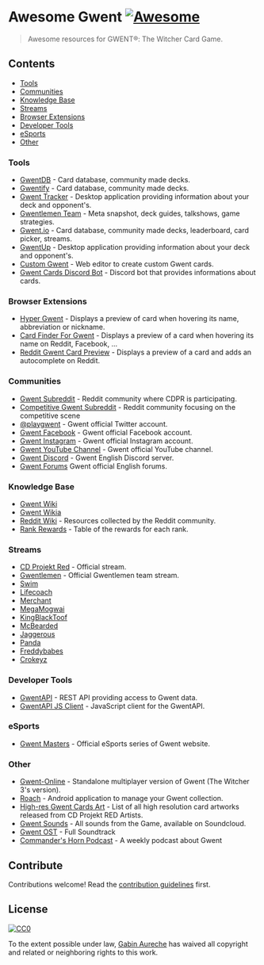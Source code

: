 # Awesome Gwent [![Awesome](https://cdn.rawgit.com/sindresorhus/awesome/d7305f38d29fed78fa85652e3a63e154dd8e8829/media/badge.svg)](https://github.com/sindresorhus/awesome)

> Awesome resources for GWENT®: The Witcher Card Game.

## Contents

- [Tools](#tools)
- [Communities](#communities)
- [Knowledge Base](#knowledge-base)
- [Streams](#streams)
- [Browser Extensions](#browser-extensions)
- [Developer Tools](#developer-tools)
- [eSports](#esports)
- [Other](#other)

### Tools

- [GwentDB](http://www.gwentdb.com/) - Card database, community made decks.
- [Gwentify](http://gwentify.com/) - Card database, community made decks.
- [Gwent Tracker](http://www.gwent-tracker.com/) - Desktop application providing information about your deck and opponent's.
- [Gwentlemen Team](http://gwentlemen.com.s3-website.eu-central-1.amazonaws.com/) - Meta snapshot, deck guides, talkshows, game strategies.
- [Gwent.io](https://gwent.io/) - Card database, community made decks, leaderboard, card picker, streams.
- [GwentUp](https://gwentup.com/) - Desktop application providing information about your deck and opponent's.
- [Custom Gwent](http://custom-gwent.com/) - Web editor to create custom Gwent cards.
- [Gwent Cards Discord Bot](https://pabloszx.github.io/Gwent-Cards/) - Discord bot that provides informations about cards.

### Browser Extensions

- [Hyper Gwent](https://soreine.github.io/hyper-gwent/) - Displays a preview of card when hovering its name, abbreviation or nickname.
- [Card Finder For Gwent](https://chrome.google.com/webstore/detail/card-finder-for-gwent/pcfcjeaijiegidanbjbjabnolcibkmkh) - Displays a preview of a card when hovering its name on Reddit, Facebook, ...
- [Reddit Gwent Card Preview](https://chrome.google.com/webstore/detail/reddit-gwent-card-preview/bifbkjnkpbkfaecopllpagfmdpjbnfkh) - Displays a preview of a card and adds an autocomplete on Reddit.

### Communities

- [Gwent Subreddit](https://www.reddit.com/r/gwent/) - Reddit community where CDPR is participating.
- [Competitive Gwent Subreddit](https://www.reddit.com/r/Competitive_Gwent/) - Reddit community focusing on the competitive scene
- [@playgwent](https://twitter.com/playgwent) - Gwent official Twitter account.
- [Gwent Facebook](https://www.facebook.com/playgwent) - Gwent official Facebook account.
- [Gwent Instagram](https://www.instagram.com/playgwent/) - Gwent official Instagram account.
- [Gwent YouTube Channel](https://youtube.com/playgwent) - Gwent official YouTube channel.
- [Gwent Discord](https://discordapp.com/invite/EETa9tm) - Gwent English Discord server.
- [Gwent Forums](https://forums.cdprojektred.com/forum/en/gwent) Gwent official English forums.

### Knowledge Base

- [Gwent Wiki](http://gwent.gamepedia.com/Gwent_Wiki)
- [Gwent Wikia](http://gwent.wikia.com/wiki/Gwent_Wikia)
- [Reddit Wiki](https://www.reddit.com/r/gwent/wiki/index) - Resources collected by the Reddit community.
- [Rank Rewards](https://www.reddit.com/r/gwent/comments/6gnsh3/levelranked_reward_tables/) - Table of the rewards for each rank.

### Streams

- [CD Projekt Red](https://www.twitch.tv/cdprojektred) - Official stream.
- [Gwentlemen](https://www.twitch.tv/gwentlemen) - Official Gwentlemen team stream.
- [Swim](https://www.twitch.tv/swimstrim)
- [Lifecoach](https://www.twitch.tv/lifecoach1981)
- [Merchant](https://www.twitch.tv/rsmerchant)
- [MegaMogwai](https://www.twitch.tv/megam0gwai)
- [KingBlackToof](https://www.twitch.tv/kingblacktoof)
- [McBearded](https://www.twitch.tv/mcbearded)
- [Jaggerous](https://www.twitch.tv/jaggerous)
- [Panda](https://www.twitch.tv/impetuouspanda)
- [Freddybabes](https://www.twitch.tv/freddybabes)
- [Crokeyz](https://www.twitch.tv/crokeyz)

### Developer Tools

- [GwentAPI](https://gwentapi.com/) - REST API providing access to Gwent data.
- [GwentAPI JS Client](https://github.com/zhouzi/gwent-api-client) - JavaScript client for the GwentAPI.

### eSports

- [Gwent Masters](https://masters.playgwent.com/) - Official eSports series of Gwent website.

### Other

- [Gwent-Online](https://github.com/exane/not-gwent-online) - Standalone multiplayer version of Gwent (The Witcher 3's version).
- [Roach](https://github.com/jamieadkins95/Roach) - Android application to manage your Gwent collection.
- [High-res Gwent Cards Art](https://www.reddit.com/r/gwent/wiki/cardsartwork) - List of all high resolution card artworks released from CD Projekt RED Artists.
- [Gwent Sounds](https://soundcloud.com/gwentsounds/sets) - All sounds from the Game, available on Soundcloud.
- [Gwent OST](https://www.youtube.com/watch?v=KJgsQc4ntxM) - Full Soundtrack
- [Commander's Horn Podcast](http://commandershorn.com) - A weekly podcast about Gwent

## Contribute

Contributions welcome! Read the [contribution guidelines](contributing.md) first.

## License

[![CC0](http://mirrors.creativecommons.org/presskit/buttons/88x31/svg/cc-zero.svg)](https://creativecommons.org/publicdomain/zero/1.0/)

To the extent possible under law, [Gabin Aureche](https://gabinaureche.com) has waived all copyright and related or neighboring rights to this work.
